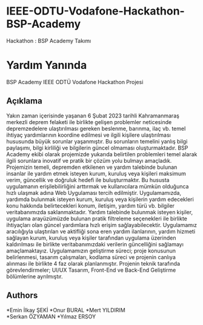 # IEEE-ODTU-Vodafone-Hackathon-BSP-Academy
Hackathon : BSP Academy Takımı
# Yardım Yanında

BSP Academy IEEE ODTÜ Vodafone Hackathon Projesi

## Açıklama

Yakın zaman içerisinde yaşanan 6 Şubat 2023 tarihli Kahramanmaraş merkezli deprem
felaketi ile birlikte gelişen problemler neticesinde depremzedelere ulaştırılması gereken beslenme,
barınma, ilaç vb. temel ihtiyaç yardımlarının koordine edilmesi ve ilgili kişilere ulaştırılması
hususunda büyük sorunlar yaşanmıştır. Bu sorunların temelini yanlış bilgi paylaşımı, bilgi kirliliği
ve bilgilerin güncel olmaması oluşturmaktadır.
BSP Academy ekibi olarak projemizde yukarıda belirtilen problemleri temel alarak ilgili
sorunlara inovatif ve pratik bir çözüm yolu bulmayı amaçladık. Projemizin temeli, depremden
etkilenen ve yardım talebinde bulunan insanlar ile yardım etmek isteyen kurum, kuruluş veya
kişileri maksimum verim, güncellik ve doğruluk hedefi ile buluşturmaktır. Bu hususta
uygulamanın erişilebilirliğini arttırmak ve kullanıcılara mümkün olduğunca hızlı ulaşmak adına
Web Uygulaması tercih edilmiştir.
Uygulamamızda, yardımda bulunmak isteyen kurum, kuruluş veya kişilerin yardım
edecekleri konu hakkında belirtecekleri konum, iletişim, yardım türü vb. bilgiler veritabanımızda
saklanmaktadır. Yardım talebinde bulunmak isteyen kişiler, uygulama arayüzümüzde bulunan
pratik filtreleme seçenekleri ile birlikte ihtiyaçları olan güncel yardımlara hızlı erişim
sağlayabilecektir. Uygulamamız aracılığıyla ulaştırılan ve aktifliği sona eren yardım ilanlarının,
yardım hizmeti sağlayan kurum, kuruluş veya kişiler tarafından uygulama üzerinden kaldırılması
ile birlikte veritabanımızdaki verilerin güncelliğini sağlamayı amaçlamaktayız.
Uygulamamızın geliştirme süreci; proje konusunun belirlenmesi, tasarım çalışmaları,
kodlama süreci ve projenin canlıya alınması ile birlikte 4 faz olarak planlanmıştır. Projenin teknik
tarafında görevlendirmeler; UI/UX Tasarım, Front-End ve Back-End Geliştirme bölümlerine
ayrılmıştır.


## Authors

*Emin İlkay ŞEKİ
*Onur BURAL
*Mert YILDIRIM  
*Serkan ÖZYAMAN
*Yılmaz ERSOY


